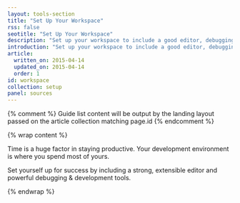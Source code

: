 ```yaml
---
layout: tools-section
title: "Set Up Your Workspace"
rss: false
seotitle: "Set Up Your Workspace"
description: "Set up your workspace to include a good editor, debugging, and build tools for the multi-device web."
introduction: "Set up your workspace to include a good editor, debugging, and build tools for the multi-device web."
article:
  written_on: 2015-04-14
  updated_on: 2015-04-14
  order: 1
id: workspace
collection: setup
panel: sources
---
```


{% comment %}
Guide list content will be output by the landing layout passed on the article collection matching page.id
{% endcomment %}

{% wrap content %}

Time is a huge factor in staying productive. Your development environment is where you spend most of yours.

Set yourself up for success by including a strong, extensible editor and powerful debugging & development tools.

{% endwrap %}
